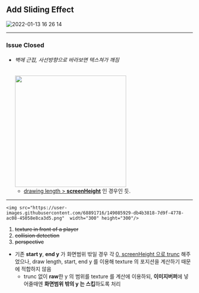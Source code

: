 ## Add Sliding Effect

![2022-01-13 16 26 14](https://user-images.githubusercontent.com/68891716/149284666-c5510919-49a0-49d3-883a-c7194d83d68c.gif)




------
### Issue Closed

- ###### 벽에 근접, 사선방향으로 바라보면 텍스쳐가 깨짐
	
	<img src="https://user-images.githubusercontent.com/68891716/149085919-8413facd-2ee3-4d8f-be37-c9a852d38d8f.png"  width="300" height="300"/>

	- <u>drawing length > **screenHeight**</u> 인 경우인 듯.

------

	<img src="https://user-images.githubusercontent.com/68891716/149085929-db4b3818-7d9f-4778-ac08-45058e8ca3d5.png"  width="300" height="300"/>


1. ~~texture in front of a player~~
2. ~~collision detection~~
3. ~~perspective~~

- 기존 **start y**, **end y** 가 화면범위 밖일 경우 각 <u>0, screenHeight 으로 trunc</u> 해주었으나, draw length, start, end y 를 이용해 texture 의 포지션을 계산하기 때문에 적합하지 않음
	- trunc 없이 **raw**한 y 의 범위를 texture 를 계산에 이용하되, **이미지버퍼**에 넣어줄때엔 **화면범위 밖의 y 는 스킵**하도록 처리

